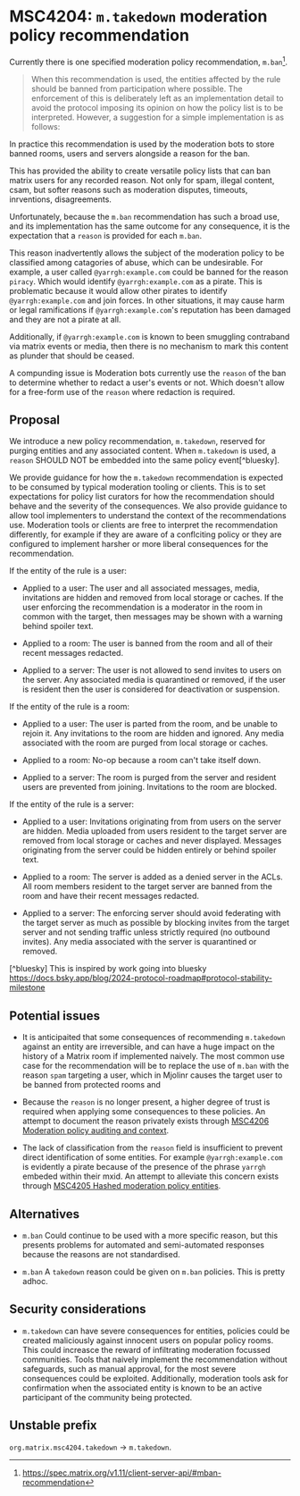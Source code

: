 # MSC4204: `m.takedown` moderation policy recommendation

Currently there is one specified moderation policy recommendation, `m.ban`[^spec-ban-recommendation].

> When this recommendation is used, the entities affected by the rule
> should be banned from participation where possible. The enforcement
> of this is deliberately left as an implementation detail to avoid
> the protocol imposing its opinion on how the policy list is to be
> interpreted. However, a suggestion for a simple implementation is as
> follows:

[^spec-ban-recommendation]: https://spec.matrix.org/v1.11/client-server-api/#mban-recommendation

In practice this recommendation is used by the moderation bots to
store banned rooms, users and servers alongside a reason for the ban.

This has provided the ability to create versatile policy lists that
can ban matrix users for any recorded reason. Not only for spam,
illegal content, csam, but softer reasons such as moderation disputes,
timeouts, inrventions, disagreements.

Unfortunately, because the `m.ban` recommendation has such a broad
use, and its implementation has the same outcome for any consequence,
it is the expectation that a `reason` is provided for each `m.ban`.

This reason inadvertently allows the subject of the moderation policy
to be classified among catagories of abuse, which can be
undesirable. For example, a user called `@yarrgh:example.com` could be
banned for the reason `piracy`. Which would identify
`@yarrgh:example.com` as a pirate. This is problematic because
it would allow other pirates to identify `@yarrgh:example.com` and
join forces. In other situations, it may cause harm or legal
ramifications if `@yarrgh:example.com`'s reputation has been damaged
and they are not a pirate at all.

Additionally, if `@yarrgh:example.com` is known to been smuggling
contraband via matrix events or media, then there is no mechanism
to mark this content as plunder that should be ceased.

A compunding issue is Moderation bots currently use the `reason` of
the ban to determine whether to redact a user's events or not. Which
doesn't allow for a free-form use of the `reason` where redaction is
required.

## Proposal

We introduce a new policy recommendation, `m.takedown`, reserved for
purging entities and any associated content.  When `m.takedown` is
used, a `reason` SHOULD NOT be embedded into the same policy event[^bluesky].

We provide guidance for how the `m.takedown` recommendation is
expected to be consumed by typical moderation tooling or clients.
This is to set expectations for policy list curators for how the
recommendation should behave and the severity of the consequences.  We
also provide guidance to allow tool implementers to understand the
context of the recommendations use. Moderation tools or clients are
free to interpret the recommendation differently, for example if they
are aware of a conflciting policy or they are configured to implement
harsher or more liberal consequences for the recommendation.

If the entity of the rule is a user:

+ Applied to a user: The user and all associated messages, media,
  invitations are hidden and removed from local storage or caches.
  If the user enforcing the recommendation is a moderator in the
  room in common with the target, then messages may be shown
  with a warning behind spoiler text.

+ Applied to a room: The user is banned from the room and all of their
  recent messages redacted.

+ Applied to a server: The user is not allowed to send invites to
  users on the server. Any associated media is quarantined or removed,
  if the user is resident then the user is considered for
  deactivation or suspension.

If the entity of the rule is a room:

+ Applied to a user: The user is parted from the room,
  and be unable to rejoin it. Any invitations to the room are
  hidden and ignored. Any media associated with the room are
  purged from local storage or caches.

+ Applied to a room: No-op because a room can't take itself down.

+ Applied to a server: The room is purged from the server and
  resident users are prevented from joining. Invitations
  to the room are blocked.

If the entity of the rule is a server:

+ Applied to a user: Invitations originating from from users on the
  server are hidden.  Media uploaded from users resident to the target
  server are removed from local storage or caches and never
  displayed.  Messages originating from the server could be hidden
  entirely or behind spoiler text.

+ Applied to a room: The server is added as a denied server in the ACLs.
  All room members resident to the target server are banned from the room
  and have their recent messages redacted.

+ Applied to a server: The enforcing server should avoid federating
  with the target server as much as possible by blocking invites from
  the target server and not sending traffic unless strictly required
  (no outbound invites).  Any media associated with the server is
  quarantined or removed.


[^bluesky] This is inspired by work going into bluesky
https://docs.bsky.app/blog/2024-protocol-roadmap#protocol-stability-milestone

## Potential issues

+ It is anticipaited that some consequences of recommending
  `m.takedown` against an entity are irreversible, and can have a huge
  impact on the history of a Matrix room if implemented naively.  The
  most common use case for the recommendation will be to replace the
  use of `m.ban` with the reason `spam` targeting a user, which in
  Mjolinr causes the target user to be banned from protected rooms and

+ Because the `reason` is no longer present, a higher degree of trust
  is required when applying some consequences to these policies.  An
  attempt to document the reason privately exists through [MSC4206
  Moderation policy auditing and
  context](https://github.com/matrix-org/matrix-spec-proposals/pull/4206).

+ The lack of classification from the `reason` field is insufficient
  to prevent direct identification of some entities. For example
  `@yarrgh:example.com` is evidently a pirate because of the presence
  of the phrase `yarrgh` embeded within their mxid.  An attempt to
  alleviate this concern exists through [MSC4205 Hashed moderation policy
  entities](https://github.com/matrix-org/matrix-spec-proposals/pull/4205).

## Alternatives

+ `m.ban` Could continue to be used with a more specific reason, but
  this presents problems for automated and semi-automated responses
  because the reasons are not standardised.

+ `m.ban` A `takedown` reason could be given on `m.ban` policies.
  This is pretty adhoc.


## Security considerations

+ `m.takedown` can have severe consequences for entities, policies
  could be created maliciously against innocent users on popular
  policy rooms. This could increasce the reward of infiltrating
  moderation focussed communities. Tools that naively implement
  the recommendation without safeguards, such as manual approval,
  for the most severe consequences could be exploited.
  Additionally, moderation tools ask for confirmation when the
  associated entity is known to be an active participant of the
  community being protected.

## Unstable prefix

`org.matrix.msc4204.takedown` -> `m.takedown`.
